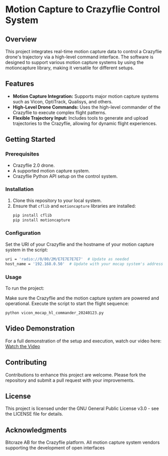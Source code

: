 # Motion Capture to Crazyflie Control System

## Overview
This project integrates real-time motion capture data to control a Crazyflie drone's trajectory via a high-level command interface. The software is designed to support various motion capture systems by using the motioncapture library, making it versatile for different setups.

## Features
- **Motion Capture Integration:** Supports major motion capture systems such as Vicon, OptiTrack, Qualisys, and others.
- **High-Level Drone Commands:** Uses the high-level commander of the Crazyflie to execute complex flight patterns.
- **Flexible Trajectory Input:** Includes tools to generate and upload trajectories to the Crazyflie, allowing for dynamic flight experiences.

## Getting Started

### Prerequisites
- Crazyflie 2.0 drone.
- A supported motion capture system.
- Crazyflie Python API setup on the control system.

### Installation
1. Clone this repository to your local system.
2. Ensure that `cflib` and `motioncapture` libraries are installed:
   ```bash
   pip install cflib
   pip install motioncapture
   ```

### Configuration
Set the URI of your Crazyflie and the hostname of your motion capture system in the script:

```bash
uri = 'radio://0/80/2M/E7E7E7E7E7'  # Update as needed
host_name = '192.168.0.50'  # Update with your mocap system's address
```

### Usage
To run the project:

Make sure the Crazyflie and the motion capture system are powered and operational.
Execute the script to start the flight sequence:

```
python vicon_mocap_hl_commander_20240123.py
```

## Video Demonstration
For a full demonstration of the setup and execution, watch our video here:
[Watch the Video](https://youtube.com/shorts/4ffRYZYpAkc)
 
## Contributing
Contributions to enhance this project are welcome. Please fork the repository and submit a pull request with your improvements.

## License
This project is licensed under the GNU General Public License v3.0 - see the LICENSE file for details.

## Acknowledgments
Bitcraze AB for the Crazyflie platform.
All motion capture system vendors supporting the development of open interfaces

